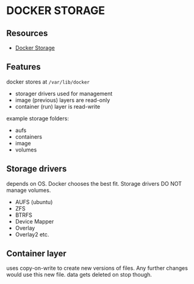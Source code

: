 # DOCKER STORAGE

## Resources

- [Docker Storage](https://docs.docker.com/engine/storage/)

## Features
docker stores at `/var/lib/docker`

- storager drivers used for management
- image (previous) layers are read-only
- container (run) layer is read-write

example storage folders:
- aufs
- containers
- image
- volumes

## Storage drivers
depends on OS. Docker chooses the best fit. Storage drivers DO NOT manage volumes.

- AUFS (ubuntu)
- ZFS
- BTRFS
- Device Mapper
- Overlay
- Overlay2
etc.

## Container layer
uses copy-on-write to create new versions of files. Any further changes would use this new file.
data gets deleted on stop though.
